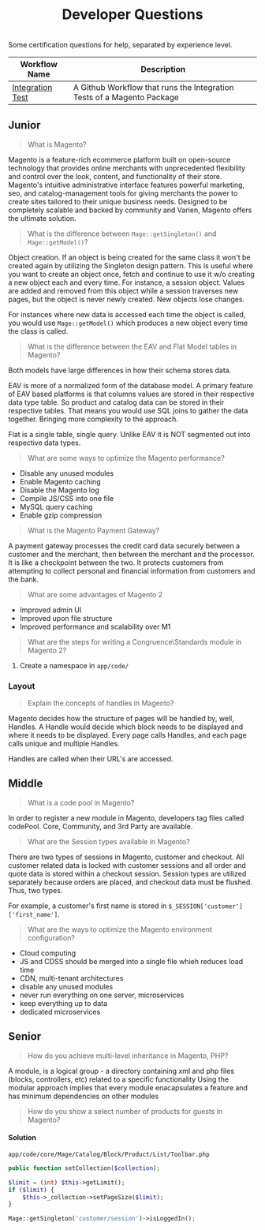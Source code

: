 <h1 align="center">Developer Questions</h1>
<br />
Some certification questions for help, separated by experience level.

| Workflow Name                                                 | Description                                                            |
| ------------------------------------------------------------- | ---------------------------------------------------------------------- |
| [Integration Test](./.github/workflows/integration-README.md) | A Github Workflow that runs the Integration Tests of a Magento Package |

Junior
------

> What is Magento?

Magento is a feature-rich ecommerce platform built on open-source technology that provides online merchants with unprecedented
flexibility and control over the look, content, and functionality of their store. Magento's intuitive administrative interface
features powerful marketing, seo, and catalog-management tools for giving merchants the power to create sites tailored to their
unique business needs. Designed to be completely scalable and backed by community and Varien, Magento offers the ultimate solution.


> What is the difference between `Mage::getSingleton()` and `Mage::getModel()`?

Object creation. If an object is being created for the same class it won't be created again by utilizing the Singleton design
pattern. This is useful where you want to create an object once, fetch and continue to use it w/o creating a new object each and
every time. For instance, a session object. Values are added and removed from this object while a session traverses new pages,
but the object is never newly created. New objects lose changes.

For instances where new data is accessed each time the object is called, you would use `Mage::getModel()` which produces
a new object every time the class is called.


> What is the difference between the EAV and Flat Model tables in Magento?

Both models have large differences in how their schema stores data.

EAV is more of a normalized form of the database model. A primary feature of EAV based platforms is that columns values are stored in
their respective data type table. So product and catalog data can be stored in their respective tables. That means you would use SQL
joins to gather the data together. Bringing more complexity to the approach.

Flat is a single table, single query. Unlike EAV it is NOT segmented out into respective data types.


> What are some ways to optimize the Magento performance?

* Disable any unused modules
* Enable Magento caching
* Disable the Magento log
* Compile JS/CSS into one file
* MySQL query caching
* Enable gzip compression


> What is the Magento Payment Gateway?

A payment gateway processes the credit card data securely between a customer and the merchant, then between the merchant and the processor. It is
like a checkpoint between the two. It protects customers from attempting to collect personal and financial information from customers and the bank.


> What are some advantages of Magento 2

* Improved admin UI
* Improved upon file structure
* Improved performance and scalability over M1


> What are the steps for writing a Congruence\Standards module in Magento 2?

1. Create a  namespace in `app/code/`


### Layout

> Explain the concepts of handles in Magento?

Magento decides how the structure of pages will be handled by, well, Handles. A Handle would decide which block needs to be displayed and
where it needs to be displayed. Every page calls Handles, and each page calls unique and multiple Handles.

Handles are called when their URL's are accessed.



Middle
------

> What is a code pool in Magento?

In order to register a new module in Magento, developers tag files called codePool. Core, Community, and 3rd Party are available.


> What are the Session types available in Magento?

There are two types of sessions in Magento, customer and checkout. All customer related data is locked with customer sessions and all order and
quote data is stored within a checkout session. Session types are utilized separately because orders are placed, and checkout data must be
flushed. Thus, two types.

For example, a customer's first name is stored in `$_SESSION['customer']['first_name']`.


> What are the ways to optimize the Magento environment configuration?

* Cloud computing
* JS and CDSS should be merged into a single file whieh reduces load time
* CDN, multi-tenant architectures
* disable any unused modules
* never run everything on one server, microservices
* keep everything up to data
* dedicated microservices



Senior
------

> How do you achieve multi-level inheritance in Magento, PHP?

A module, is a logical group - a directory containing xml and php files (blocks, controllers, etc) related to a
specific functionality Using the modular approach implies that every module enacapsulates a feature and has minimum
dependencies on other modules


> How do you show a select number of products for guests in Magento?

#### Solution
```shell
app/code/core/Mage/Catalog/Block/Product/List/Toolbar.php
```
```php
public function setCollection($collection);

$limit = (int) $this->getLimit();
if ($limit) {
    $this->_collection->setPageSize($limit);
}

Mage::getSingleton('customer/session')->isLoggedIn();
```